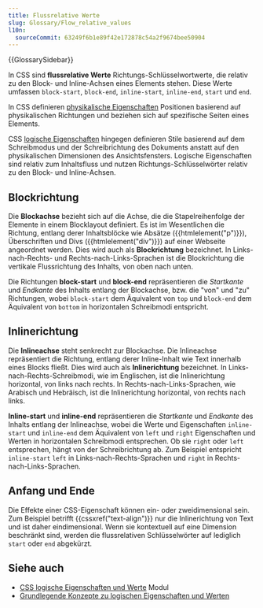 ```yaml
---
title: Flussrelative Werte
slug: Glossary/Flow_relative_values
l10n:
  sourceCommit: 63249f6b1e89f42e172878c54a2f9674bee50904
---
```


{{GlossarySidebar}}

In CSS sind **flussrelative Werte** Richtungs-Schlüsselwortwerte, die relativ zu den Block- und Inline-Achsen eines Elements stehen. Diese Werte umfassen `block-start`, `block-end`, `inline-start`, `inline-end`, `start` und `end`.

In CSS definieren [physikalische Eigenschaften](/de/docs/Glossary/physical_properties) Positionen basierend auf physikalischen Richtungen und beziehen sich auf spezifische Seiten eines Elements.

CSS [logische Eigenschaften](/de/docs/Glossary/logical_properties) hingegen definieren Stile basierend auf dem Schreibmodus und der Schreibrichtung des Dokuments anstatt auf den physikalischen Dimensionen des Ansichtsfensters. Logische Eigenschaften sind relativ zum Inhaltsfluss und nutzen Richtungs-Schlüsselwörter relativ zu den Block- und Inline-Achsen.

## Blockrichtung

Die **Blockachse** bezieht sich auf die Achse, die die Stapelreihenfolge der Elemente in einem Blocklayout definiert. Es ist im Wesentlichen die Richtung, entlang derer Inhaltsblöcke wie Absätze ({{htmlelement("p")}}), Überschriften und Divs ({{htmlelement("div")}}) auf einer Webseite angeordnet werden. Dies wird auch als **Blockrichtung** bezeichnet. In Links-nach-Rechts- und Rechts-nach-Links-Sprachen ist die Blockrichtung die vertikale Flussrichtung des Inhalts, von oben nach unten.

Die Richtungen **block-start** und **block-end** repräsentieren die _Startkante_ und _Endkante_ des Inhalts entlang der Blockachse, bzw. die "von" und "zu" Richtungen, wobei `block-start` dem Äquivalent von `top` und `block-end` dem Äquivalent von `bottom` in horizontalen Schreibmodi entspricht.

## Inlinerichtung

Die **Inlineachse** steht senkrecht zur Blockachse. Die Inlineachse repräsentiert die Richtung, entlang derer Inline-Inhalt wie Text innerhalb eines Blocks fließt. Dies wird auch als **Inlinerichtung** bezeichnet. In Links-nach-Rechts-Schreibmodi, wie im Englischen, ist die Inlinerichtung horizontal, von links nach rechts. In Rechts-nach-Links-Sprachen, wie Arabisch und Hebräisch, ist die Inlinerichtung horizontal, von rechts nach links.

**Inline-start** und **inline-end** repräsentieren die _Startkante_ und _Endkante_ des Inhalts entlang der Inlineachse, wobei die Werte und Eigenschaften `inline-start` und `inline-end` dem Äquivalent von `left` und `right` Eigenschaften und Werten in horizontalen Schreibmodi entsprechen. Ob sie `right` oder `left` entsprechen, hängt von der Schreibrichtung ab. Zum Beispiel entspricht `inline-start` `left` in Links-nach-Rechts-Sprachen und `right` in Rechts-nach-Links-Sprachen.

## Anfang und Ende

Die Effekte einer CSS-Eigenschaft können ein- oder zweidimensional sein. Zum Beispiel betrifft {{cssxref("text-align")}} nur die Inlinerichtung von Text und ist daher eindimensional. Wenn sie kontextuell auf eine Dimension beschränkt sind, werden die flussrelativen Schlüsselwörter auf lediglich `start` oder `end` abgekürzt.

## Siehe auch

- [CSS logische Eigenschaften und Werte](/de/docs/Web/CSS/CSS_logical_properties_and_values) Modul
- [Grundlegende Konzepte zu logischen Eigenschaften und Werten](/de/docs/Web/CSS/CSS_logical_properties_and_values/Basic_concepts_of_logical_properties_and_values)
